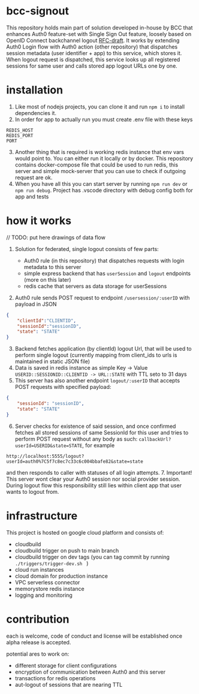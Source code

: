 # bcc-signout
This repository holds main part of solution developed in-house by BCC that enhances Auth0 feature-set with Single Sign Out feature,
loosely based on OpenID Connect backchannel logout [RFC-draft](https://openid.net/specs/openid-connect-backchannel-1_0.html). It works by extending Auth0 Login flow with Auth0 action (other repository) that dispatches session metadata (user identifier + app) to this service, which stores it. When logout request is dispatched, this service looks up all registered sessions for same user and calls stored app logout URLs one by one. 

# installation
1. Like most of nodejs projects, you can clone it and run ```npm i```  to install dependencies it. 
2. In order for app to actually run
you must create .env file with these keys
```
REDIS_HOST
REDIS_PORT
PORT
```


3. Another thing that is required is working redis instance that env vars would point to. You can either run it locally or by docker.
This repository contains docker-compose file that could be used to run redis, this server and simple mock-server that you can use to check if outgoing request are ok.
4. When you have all this you can start server by running ```npm run dev``` or ```npm run debug```. Project has .vscode directory with debug config both for app and tests

# how it works     
// TODO: put here drawings of data flow

1. Solution for federated, single logout consists of few parts:
    - Auth0 rule (in this repository) that dispatches requests with login metadata to this server
    - simple express backend that has ```userSession``` and ```logout``` endpoints (more on this later)
    - redis cache that servers as data storage for userSessions

2. Auth0 rule sends POST request to endpoint ```/usersession/:userID``` with payload in JSON
```json
{
    "clientId":"CLIENTID", 
    "sessionId":"sessionID", 
    "state": "STATE"
}
````
3. Backend fetches application (by clientId) logout Url, that will be used to perform single logout (currently mapping from client_ids to urls is maintained in static JSON file)
4. Data is saved in redis instance as simple Key -> Value ```USERID::SESSIONID::CLIENTID -> URL::STATE``` with TTL seto to 31 days
5. This server has also another endpoint ```logout/:userID``` that accepts POST requests with specified payload:
```json
{
    "sessionId": "sessionID",
    "state": "STATE"
}
````
6. Server checks for existence of said session, and once confirmed fetches all stored sessions of same SessionId for this user and tries to 
perform POST request without any body as such: ```callbackUrl?userId=USERID&state=STATE```, for example
```
http://localhost:5555/logout?userId=auth0%7C5f7c8ec7c33c6c004bbafe82&state=state
```
and then responds to caller with statuses of all login attempts.
7. Important! This server wont clear your Auth0 session nor social provider session. During logout flow this responsibility still lies within client app that user wants to logout from.

# infrastructure
This project is hosted on google cloud platform and consists of:
- cloudbuild
- cloudbuild trigger on push to main branch
- cloudbuild trigger on dev tags (you can tag commit by running ```./triggers/trigger-dev.sh ``` )
- cloud run instances
- cloud domain for production instance
- VPC serverless connector
- memorystore redis instance
- logging and monitoring

# contribution
each is welcome, code of conduct and license will be established once alpha release is accepted.

potential ares to work on:
- different storage for client configurations
- encryption of communication between Auth0 and this server
- transactions for redis operations
- aut-logout of sessions that are nearing TTL